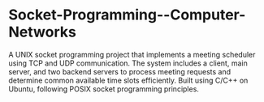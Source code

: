 # Socket-Programming--Computer-Networks
A UNIX socket programming project that implements a meeting scheduler using TCP and UDP communication. The system includes a client, main server, and two backend servers to process meeting requests and determine common available time slots efficiently. Built using C/C++ on Ubuntu, following POSIX socket programming principles.
